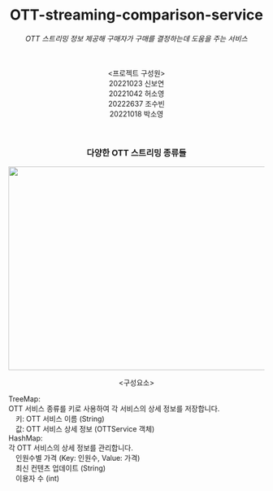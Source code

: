 <div align=center>
<h1>OTT-streaming-comparison-service </h1>


_OTT 스트리밍 정보 제공해 구매자가 구매를 결정하는데 도움을 주는 서비스_
<br/>
<br/>
<br/>

<프로젝트 구성원> <br/>
20221023 신보연  
20221042 허소영   
20222637 조수빈 <br/>
20221018 박소영
  
<br/>

<h3>다양한 OTT 스트리밍 종류들</h3>
<img src="https://github.com/Boyeon-Shin/ott-streaming-service/assets/141127815/42b0a714-af38-497d-bd0e-b8abc5aa24d6"  width="600" height="400"/>


<구성요소> <br/> </div>
<div align=left>
TreeMap: <br/>
OTT 서비스 종류를 키로 사용하여 각 서비스의 상세 정보를 저장합니다.<br/>
&emsp;키: OTT 서비스 이름 (String)<br/>
&emsp;값: OTT 서비스 상세 정보 (OTTService 객체)<br/>
HashMap:<br/>
각 OTT 서비스의 상세 정보를 관리합니다.<br/>
&emsp;인원수별 가격 (Key: 인원수, Value: 가격)<br/>
&emsp;최신 컨텐츠 업데이트 (String)<br/>
&emsp;이용자 수 (int)


